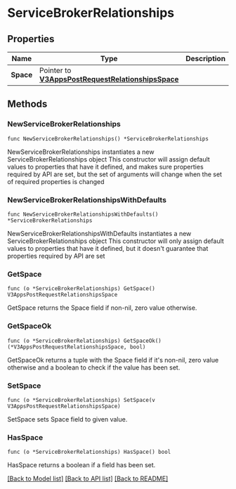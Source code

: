 # ServiceBrokerRelationships

## Properties

Name | Type | Description | Notes
------------ | ------------- | ------------- | -------------
**Space** | Pointer to [**V3AppsPostRequestRelationshipsSpace**](V3AppsPostRequestRelationshipsSpace.md) |  | [optional] 

## Methods

### NewServiceBrokerRelationships

`func NewServiceBrokerRelationships() *ServiceBrokerRelationships`

NewServiceBrokerRelationships instantiates a new ServiceBrokerRelationships object
This constructor will assign default values to properties that have it defined,
and makes sure properties required by API are set, but the set of arguments
will change when the set of required properties is changed

### NewServiceBrokerRelationshipsWithDefaults

`func NewServiceBrokerRelationshipsWithDefaults() *ServiceBrokerRelationships`

NewServiceBrokerRelationshipsWithDefaults instantiates a new ServiceBrokerRelationships object
This constructor will only assign default values to properties that have it defined,
but it doesn't guarantee that properties required by API are set

### GetSpace

`func (o *ServiceBrokerRelationships) GetSpace() V3AppsPostRequestRelationshipsSpace`

GetSpace returns the Space field if non-nil, zero value otherwise.

### GetSpaceOk

`func (o *ServiceBrokerRelationships) GetSpaceOk() (*V3AppsPostRequestRelationshipsSpace, bool)`

GetSpaceOk returns a tuple with the Space field if it's non-nil, zero value otherwise
and a boolean to check if the value has been set.

### SetSpace

`func (o *ServiceBrokerRelationships) SetSpace(v V3AppsPostRequestRelationshipsSpace)`

SetSpace sets Space field to given value.

### HasSpace

`func (o *ServiceBrokerRelationships) HasSpace() bool`

HasSpace returns a boolean if a field has been set.


[[Back to Model list]](../README.md#documentation-for-models) [[Back to API list]](../README.md#documentation-for-api-endpoints) [[Back to README]](../README.md)


